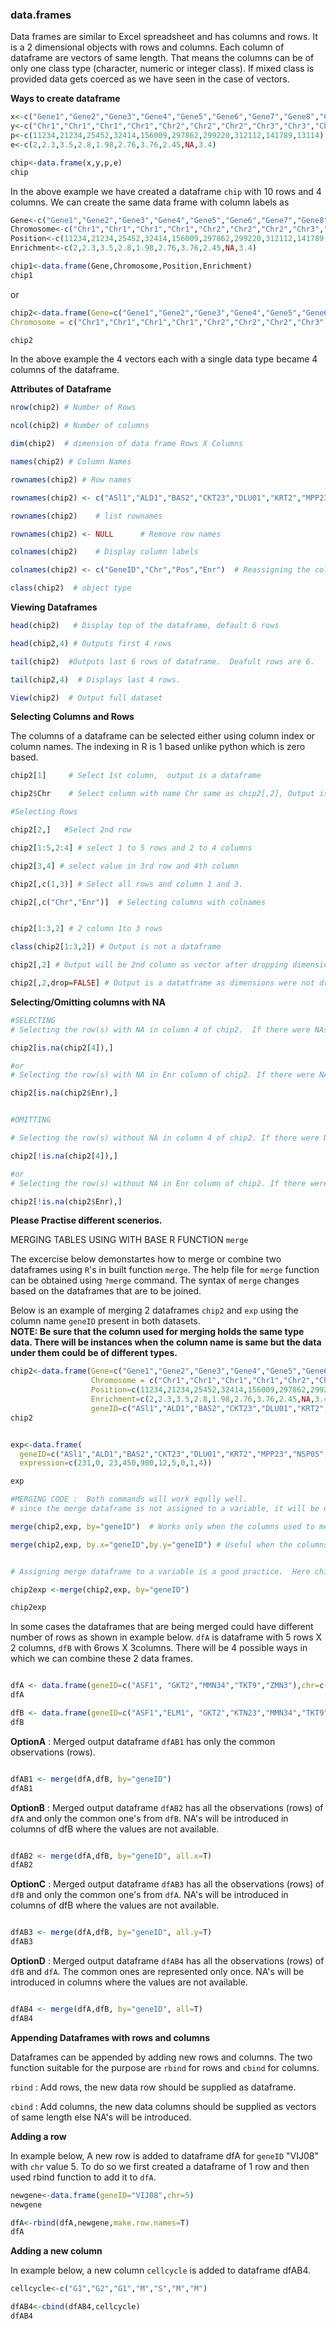 ### data.frames

Data frames are similar to Excel spreadsheet and has columns and rows.  It is a 2 dimensional objects with rows and columns. Each column of dataframe are vectors of same length.  That means the columns can be of only one class type  (character, numeric or integer class).  If mixed class is provided data gets coerced as we have seen in the case of vectors.


**Ways to create dataframe**
```R
x<-c("Gene1","Gene2","Gene3","Gene4","Gene5","Gene6","Gene7","Gene8","Gene9","Gene10")
y<-c("Chr1","Chr1","Chr1","Chr1","Chr2","Chr2","Chr2","Chr3","Chr3","Chr4")
p<-c(11234,21234,25452,32414,156009,297862,299220,312112,141789,13114)
e<-c(2,2.3,3.5,2.8,1.98,2.76,3.76,2.45,NA,3.4)

chip<-data.frame(x,y,p,e)
chip

```
In the above example we have created a dataframe `chip` with 10 rows and 4 columns.  We can create the same data frame with column labels as

```R
Gene<-c("Gene1","Gene2","Gene3","Gene4","Gene5","Gene6","Gene7","Gene8","Gene9","Gene10")
Chromosome<-c("Chr1","Chr1","Chr1","Chr1","Chr2","Chr2","Chr2","Chr3","Chr3","Chr4")
Position<-c(11234,21234,25452,32414,156009,297862,299220,312112,141789,13114)
Enrichment<-c(2,2.3,3.5,2.8,1.98,2.76,3.76,2.45,NA,3.4)

chip1<-data.frame(Gene,Chromosome,Position,Enrichment)
chip1

```
or

```R
chip2<-data.frame(Gene=c("Gene1","Gene2","Gene3","Gene4","Gene5","Gene6","Gene7","Gene8","Gene9","Gene10"), 
Chromosome = c("Chr1","Chr1","Chr1","Chr1","Chr2","Chr2","Chr2","Chr3","Chr3","Chr4"), Position=c(11234,21234,25452,32414,156009,297862,299220,312112,141789,13114), Enrichment=c(2,2.3,3.5,2.8,1.98,2.76,3.76,2.45,NA,3.4))

chip2

```

In the above example the 4 vectors each with a single data type became 4 columns of the dataframe. 



**Attributes of Dataframe**

```R
nrow(chip2) # Number of Rows

ncol(chip2) # Number of columns

dim(chip2)  # dimension of data frame Rows X Columns 

names(chip2) # Column Names

rownames(chip2) # Row names

rownames(chip2) <- c("ASl1","ALD1","BAS2","CKT23","DLU01","KRT2","MPP23","NSP05","VWR2","ZMN1") # Assigning rownames instead of default 1,2,3....N

rownames(chip2)    # list rownames

rownames(chip2) <- NULL      # Remove row names

colnames(chip2)    # Display column labels

colnames(chip2) <- c("GeneID","Chr","Pos","Enr")  # Reassigning the column names

class(chip2)  # object type

```

**Viewing Dataframes**
```R
head(chip2)   # Display top of the dataframe, default 6 rows

head(chip2,4) # Outputs first 4 rows

tail(chip2)  #Outputs last 6 rows of dataframe.  Deafult rows are 6.

tail(chip2,4)  # Displays last 4 rows.

View(chip2)  # Output full dataset

```

**Selecting Columns and Rows**

The columns of a dataframe can be selected either using column index or column names.  The indexing in R is 1 based unlike python which is zero based. 

```R
chip2[1]     # Select 1st column,  output is a dataframe

chip2$Chr    # Select column with name Chr same as chip2[,2], Output is a vector

#Selecting Rows

chip2[2,]   #Select 2nd row

chip2[1:5,2:4] # select 1 to 5 rows and 2 to 4 columns

chip2[3,4] # select value in 3rd row and 4th column

chip2[,c(1,3)] # Select all rows and column 1 and 3.

chip2[,c("Chr","Enr")]  # Selecting columns with colnames


chip2[1:3,2] # 2 column 1to 3 rows

class(chip2[1:3,2]) # Output is not a dataframe

chip2[,2] # Output will be 2nd column as vector after dropping dimension.

chip2[,2,drop=FALSE] # Output is a datatframe as dimensions were not dropped.

```

**Selecting/Omitting columns with NA**

```R
#SELECTING
# Selecting the row(s) with NA in column 4 of chip2.  If there were NAs in any other column that would be ignored.

chip2[is.na(chip2[4]),]  

#or
# Selecting the row(s) with NA in Enr column of chip2. If there were NAs in any other column that would be ignored.

chip2[is.na(chip2$Enr),]  


#OMITTING

# Selecting the row(s) without NA in column 4 of chip2. If there were NAs in any other column that would be ignored.

chip2[!is.na(chip2[4]),] 

#or
# Selecting the row(s) without NA in Enr column of chip2. If there were NAs in any other column that would be ignored.clear

chip2[!is.na(chip2$Enr),]  


```

**Please Practise different scenerios.**

MERGING TABLES USING WITH BASE R FUNCTION `merge`

The excercise below demonstartes how to merge or combine two dataframes using `R`'s in built function `merge`. The help file for `merge`
 function can be obtained using `?merge` command. The syntax of `merge` changes based on the dataframes that are to be joined.
 
 Below is an example of merging 2 dataframes `chip2` and `exp` using the column name `geneID` present in both datasets.  
 **NOTE:  Be sure that the column used for merging holds the same type data.  There will be instances when the column name is same but the data under them could be of different types.**
 
```R
chip2<-data.frame(Gene=c("Gene1","Gene2","Gene3","Gene4","Gene5","Gene6","Gene7","Gene8","Gene9","Gene10"), 
                  Chromosome = c("Chr1","Chr1","Chr1","Chr1","Chr2","Chr2","Chr2","Chr3","Chr3","Chr4"),
                  Position=c(11234,21234,25452,32414,156009,297862,299220,312112,141789,13114), 
                  Enrichment=c(2,2.3,3.5,2.8,1.98,2.76,3.76,2.45,NA,3.4),
                  geneID=c("ASl1","ALD1","BAS2","CKT23","DLU01","KRT2","MPP23","NSP05","VWR2","ZMN1"))
chip2


exp<-data.frame(
  geneID=c("ASl1","ALD1","BAS2","CKT23","DLU01","KRT2","MPP23","NSP05","VWR2","ZMN1"),
  expression=c(231,0, 23,450,980,12,5,0,1,4))

exp

#MERGING CODE :  Both commands will work eqully well.
# since the merge dataframe is not assigned to a variable, it will be displayed and lost not stored for later use.

merge(chip2,exp, by="geneID")  # Works only when the columns used to merge has same column name in both dataframes.

merge(chip2,exp, by.x="geneID",by.y="geneID") # Useful when the columns used to merge has different column name.


# Assigning merge dataframe to a variable is a good practice.  Here chip2exp holds the merged dataframe.

chip2exp <-merge(chip2,exp, by="geneID")

chip2exp
```


In some cases the dataframes that are being merged could have different number of rows as shown in example below. `dfA` is dataframe with 5 rows X 2 columns, `dfB` with 6rows X 3columns.  There will be 4 possible ways in which we can combine these 2 data frames.

```R

dfA <- data.frame(geneID=c("ASF1", "GKT2","MMN34","TKT9","ZMN3"),chr=c(1,1,2,4,4))
dfA

dfB <- data.frame(geneID=c("ASF1","ELM1", "GKT2","KTN23","MMN34","TKT9"),TSS=c(1123,16766, 45532,71545,34567,45224),exp=c(213,2,453,11,32,908) )
dfB
```

**OptionA** : Merged output dataframe `dfAB1` has only the common observations (rows). 
```R

dfAB1 <- merge(dfA,dfB, by="geneID")
dfAB1
```

**OptionB** : Merged output dataframe `dfAB2` has all the observations (rows) of `dfA` and only the common one's from `dfB`. NA's will be introduced in columns of dfB where the values are not available.

```R

dfAB2 <- merge(dfA,dfB, by="geneID", all.x=T)
dfAB2
```


**OptionC** : Merged output dataframe `dfAB3` has all the observations (rows) of `dfB` and only the common one's from `dfA`. NA's will be introduced in columns of dfB where the values are not available.

```R

dfAB3 <- merge(dfA,dfB, by="geneID", all.y=T)
dfAB3
```

**OptionD** : Merged output dataframe `dfAB4`  has all the observations (rows) of `dfB` and `dfA`.  The common ones are represented only once. NA's will be introduced in columns where the values are not available.

```R

dfAB4 <- merge(dfA,dfB, by="geneID", all=T)
dfAB4
```


**Appending Dataframes with rows and columns**

Dataframes can be appended by adding new rows and columns.  The two function suitable for the purpose are `rbind` for rows and `cbind` for columns.

`rbind` : Add rows, the new data row should be supplied as dataframe.

`cbind` : Add columns, the new data columns should be supplied as vectors of same length else NA's will be introduced.

**Adding a row**

In example below, A new row is added to dataframe dfA for `geneID` "VIJ08" with `chr` value 5. To do so we first created a dataframe of 1 row and then used rbind function to add it to `dfA`.

```R
newgene<-data.frame(geneID="VIJ08",chr=5)
newgene

dfA<-rbind(dfA,newgene,make.row.names=T)
dfA
```

**Adding a new column**

In example below, a new column `cellcycle` is added to dataframe dfAB4.
```R
cellcycle<-c("G1","G2","G1","M","S","M","M")

dfAB4<-cbind(dfAB4,cellcycle)
dfAB4
```

